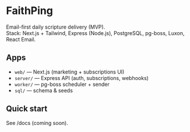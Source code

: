 # FaithPing

Email-first daily scripture delivery (MVP).  
Stack: Next.js + Tailwind, Express (Node.js), PostgreSQL, pg-boss, Luxon, React Email.

## Apps
- `web/` — Next.js (marketing + subscriptions UI)
- `server/` — Express API (auth, subscriptions, webhooks)
- `worker/` — pg-boss scheduler + sender
- `sql/` — schema & seeds

## Quick start
See /docs (coming soon).
